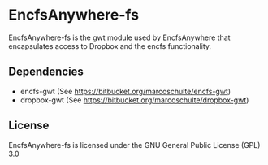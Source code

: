 # EncfsAnywhere-fs
EncfsAnywhere-fs is the gwt module used by EncfsAnywhere that encapsulates access to Dropbox and the encfs functionality.

## Dependencies
* encfs-gwt (See https://bitbucket.org/marcoschulte/encfs-gwt)
* dropbox-gwt (See https://bitbucket.org/marcoschulte/dropbox-gwt)

## License
EncfsAnywhere-fs is licensed under the GNU General Public License (GPL) 3.0